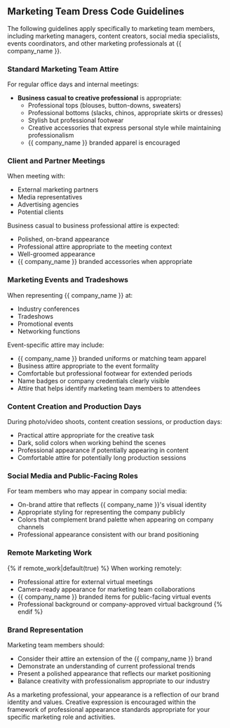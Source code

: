## Marketing Team Dress Code Guidelines

The following guidelines apply specifically to marketing team members, including marketing managers, content creators, social media specialists, events coordinators, and other marketing professionals at {{ company_name }}.

### Standard Marketing Team Attire

For regular office days and internal meetings:

* **Business casual to creative professional** is appropriate:
  * Professional tops (blouses, button-downs, sweaters)
  * Professional bottoms (slacks, chinos, appropriate skirts or dresses)
  * Stylish but professional footwear
  * Creative accessories that express personal style while maintaining professionalism
  * {{ company_name }} branded apparel is encouraged

### Client and Partner Meetings

When meeting with:
* External marketing partners
* Media representatives
* Advertising agencies
* Potential clients

Business casual to business professional attire is expected:
* Polished, on-brand appearance
* Professional attire appropriate to the meeting context
* Well-groomed appearance
* {{ company_name }} branded accessories when appropriate

### Marketing Events and Tradeshows

When representing {{ company_name }} at:
* Industry conferences
* Tradeshows
* Promotional events
* Networking functions

Event-specific attire may include:
* {{ company_name }} branded uniforms or matching team apparel
* Business attire appropriate to the event formality
* Comfortable but professional footwear for extended periods
* Name badges or company credentials clearly visible
* Attire that helps identify marketing team members to attendees

### Content Creation and Production Days

During photo/video shoots, content creation sessions, or production days:

* Practical attire appropriate for the creative task
* Dark, solid colors when working behind the scenes
* Professional appearance if potentially appearing in content
* Comfortable attire for potentially long production sessions

### Social Media and Public-Facing Roles

For team members who may appear in company social media:

* On-brand attire that reflects {{ company_name }}'s visual identity
* Appropriate styling for representing the company publicly
* Colors that complement brand palette when appearing on company channels
* Professional appearance consistent with our brand positioning

### Remote Marketing Work

{% if remote_work|default(true) %}
When working remotely:
* Professional attire for external virtual meetings
* Camera-ready appearance for marketing team collaborations
* {{ company_name }} branded items for public-facing virtual events
* Professional background or company-approved virtual background
{% endif %}

### Brand Representation

Marketing team members should:

* Consider their attire an extension of the {{ company_name }} brand
* Demonstrate an understanding of current professional trends
* Present a polished appearance that reflects our market positioning
* Balance creativity with professionalism appropriate to our industry

As a marketing professional, your appearance is a reflection of our brand identity and values. Creative expression is encouraged within the framework of professional appearance standards appropriate for your specific marketing role and activities.
